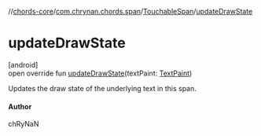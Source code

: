 //[chords-core](../../../index.md)/[com.chrynan.chords.span](../index.md)/[TouchableSpan](index.md)/[updateDrawState](update-draw-state.md)

# updateDrawState

[android]\
open override fun [updateDrawState](update-draw-state.md)(textPaint: [TextPaint](https://developer.android.com/reference/kotlin/android/text/TextPaint.html))

Updates the draw state of the underlying text in this span.

#### Author

chRyNaN
